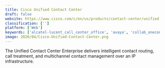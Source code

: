 ```yaml
---
title: Cisco Unified Contact Center
draft: false 
website: https://www.cisco.com/c/en/us/products/contact-center/unified-contact-center-enterprise/index.html
classification: ['']
platform: ['Web']
keywords: ['alcatel-lucent_call_center_office', 'avaya', 'collab_onecontact', 'five9', 'google_drive', 'hatchbuck', 'ibm_customer_experience', 'lead_liaison_lma', 'micontact_center', 'noble_systems', 'oracle_contact_on_demand', 'sharpspring', 'skype_meetings', 'slack', 'talkdesk', 'tenfold', 'trello']
image: 2020/04/Cisco-Unified-Contact-Center.png
---
```

The Unified Contact Center Enterprise delivers intelligent contact routing, call treatment, and multichannel contact management over an IP infrastructure.